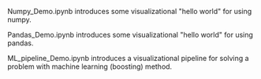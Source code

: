Numpy_Demo.ipynb introduces some visualizational "hello world" for using numpy.   

Pandas_Demo.ipynb introduces some visualizational "hello world" for using pandas.  

ML_pipeline_Demo.ipynb introduces a visualizational pipeline for solving a problem with machine learning (boosting) method.
